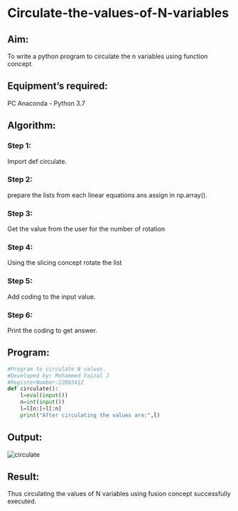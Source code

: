 # Circulate-the-values-of-N-variables
## Aim:
To write a python program to circulate the n variables using function concept
## Equipment’s required:
PC
Anaconda - Python 3.7
## Algorithm: 
### Step 1: 
Import def circulate.
### Step 2: 
prepare the lists from each linear equations ans assign in np.array().
### Step 3: 
Get the value from the user for the number of rotation
### Step 4: 
Using the slicing concept rotate the list

### Step 5: 
Add coding to the input value.

### Step 6: 
Print the coding to get answer.
## Program:
```python
#Program to circulate N values.
#Developed by: Mohammed Faizal J
#RegisterNumber:22003412
def circulate():
    l=eval(input())
    n=int(input())
    l=l[n:]+l[:n]
    print("After circulating the values are:",l)
```

## Output:
![circulate](https://user-images.githubusercontent.com/111619160/209562180-c7e64b25-c9f4-466f-bebd-a63f11b4e459.png)


## Result:
Thus circulating the values of N variables using fusion concept successfully executed.

